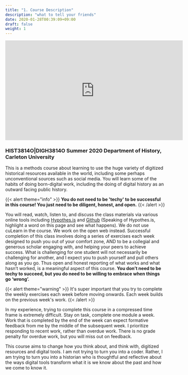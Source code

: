 ```yaml
---
title: "1. Course Description"
description: "what to tell your friends"
date: 2020-01-28T00:39:09+09:00
draft: false
weight: 1
---
```


<iframe width="560" height="315" src="https://www.youtube.com/embed/-sAuoRQgBh0" frameborder="0" allow="accelerometer; autoplay; encrypted-media; gyroscope; picture-in-picture" allowfullscreen></iframe>

### HIST3814O|DIGH3814O Summer 2020 Department of History, Carleton University

This is a methods course about learning to use the huge variety of digitized historical resources available in the world, including some perhaps unconventional sources such as social media. You will learn some of the habits of doing born-digital work, including the doing of digital history as an outward facing public history.

{{< alert theme="info" >}}
**You do not need to be 'techy' to be successful in this course! You just need to be diligent, honest, and open.**
{{< /alert >}}

You will read, watch, listen to, and discuss the class materials via various online tools including [Hypothes.is](http://hypothes.is) and [Github](http://github.com) (Speaking of Hypothes.is, highlight a word on this page and see what happens). We do not use cuLearn in the course. We work on the open web instead. Successful completion of this class involves doing a series of exercises each week designed to push you out of your comfort zone, AND to be a collegial and generous scholar engaging with, and helping your peers to achieve success. What is challenging for one student will not necessarily be challenging for another, and I expect you to push yourself and pull others along as you go. Thus open and honest reporting of what works and what hasn’t worked, is a meaningful aspect of this course. **You don’t need to be techy to succeed, but you do need to be willing to embrace when things go ‘wrong’.**

{{< alert theme="warning" >}}
It's super important that you try to complete the weekly exercises each week before moving onwards. Each week builds on the previous week's work.
{{< /alert >}}

In my experience, trying to complete this course in a compressed time frame is extremely difficult. Stay on task, complete one module a week. Work that is completed by the end of the week can expect formative feedback from me by the middle of the subsequent week. I prioritize responding to recent work, rather than overdue work. There is no grade penalty for overdue work, but you will miss out on feedback.

This course aims to change how you think about, and think with, digitized resources and digital tools. I am not trying to turn you into a coder. Rather, I am trying to turn you into a historian who is thoughtful and reflective about the ways digital tools transform what it is we know about the past and how we come to know it.

